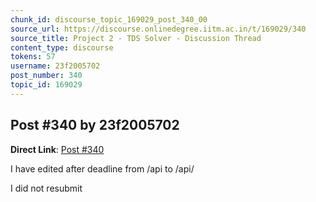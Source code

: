 ```yaml
---
chunk_id: discourse_topic_169029_post_340_00
source_url: https://discourse.onlinedegree.iitm.ac.in/t/169029/340
source_title: Project 2 - TDS Solver - Discussion Thread
content_type: discourse
tokens: 57
username: 23f2005702
post_number: 340
topic_id: 169029
---
```


## Post #340 by 23f2005702

**Direct Link**: [Post #340](https://discourse.onlinedegree.iitm.ac.in/t/169029/340)

I have edited after deadline from /api to /api/

I did not resubmit
